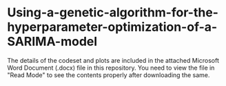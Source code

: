 # Using-a-genetic-algorithm-for-the-hyperparameter-optimization-of-a-SARIMA-model

The details of the codeset and plots are included in the attached Microsoft Word Document (.docx) file in this repository. 
You need to view the file in "Read Mode" to see the contents properly after downloading the same.
